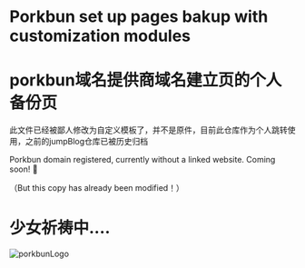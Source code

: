 # Porkbun set up pages bakup with customization modules
# porkbun域名提供商域名建立页的个人备份页

此文件已经被鄙人修改为自定义模板了，并不是原件，目前此仓库作为个人跳转使用，之前的jumpBlog仓库已被历史归档

Porkbun domain registered, currently without a linked website. Coming soon! 🚀

（But this copy has already been modified！）

# 少女祈祷中....

![porkbunLogo](https://porkbun.com/partners/logos/porkbun.comphpPkl2eU.svg)
